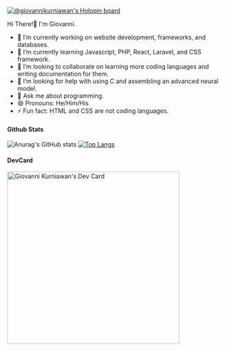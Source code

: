 [![@giovannikurniawan's Holopin board](https://holopin.io/api/user/board?user=giovannikurniawan)](https://holopin.io/@giovannikurniawan)

Hi There!👋 I'm Giovanni.

- 🔭 I’m currently working on website development, frameworks, and databases.
- 🌱 I’m currently learning Javascript, PHP, React, Laravel, and CSS framework.
- 👯 I’m looking to collaborate on learning more coding languages and writing documentation for them.
- 🤔 I’m looking for help with using C and assembling an advanced neural model.
- 💬 Ask me about programming.
- 😄 Pronouns: He/Him/His
- ⚡ Fun fact: HTML and CSS are not coding languages.

#### Github Stats

![Anurag's GitHub stats](https://github-readme-stats.vercel.app/api?username=giovannikurniawan&show_icons=true&theme=radical) 
[![Top Langs](https://github-readme-stats.vercel.app/api/top-langs/?username=giovannikurniawan&layout=compact&show_icons=true&theme=radical)](https://github.com/anuraghazra/github-readme-stats)

#### DevCard

<a href="https://app.daily.dev/giovannikurniawn"><img src="https://api.daily.dev/devcards/a24440acbeac44d095cc6f360ab0d820.png?r=5uk" width="400" alt="Giovanni Kurniawan's Dev Card"/></a>
